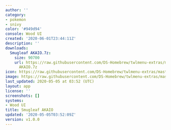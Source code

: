 ```yaml
---
author: ''
category:
- pokemon
- snivy
color: '#949d94'
console: Wood UI
created: '2020-06-01T23:44:11Z'
description: ''
downloads:
  Smugleaf AKAIO.7z:
    size: 90700
    url: https://raw.githubusercontent.com/DS-Homebrew/twlmenu-extras/master/_nds/TWiLightMenu/akmenu/themes/Smugleaf
      AKAIO.7z
icon: https://raw.githubusercontent.com/DS-Homebrew/twlmenu-extras/master/_nds/TWiLightMenu/akmenu/themes/meta/Smugleaf%20AKAIO/icon.png
image: https://raw.githubusercontent.com/DS-Homebrew/twlmenu-extras/master/_nds/TWiLightMenu/akmenu/themes/meta/Smugleaf%20AKAIO/icon.png
last_updated: 2020-05-05 at 03:52 (UTC)
layout: app
license: ''
screenshots: []
systems:
- Wood UI
title: Smugleaf AKAIO
updated: '2020-05-05T03:52:09Z'
version: v1.0.0
---
```


